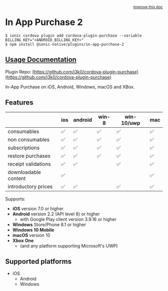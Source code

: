 <a style="float:right;font-size:12px;" href="http://github.com/danielsogl/awesome-cordova-plugins/edit/master/src/@awesome-cordova-plugins/plugins/in-app-purchase-2/index.ts#L221">
  Improve this doc
</a>

# In App Purchase 2

```
$ ionic cordova plugin add cordova-plugin-purchase --variable BILLING_KEY="<ANDROID_BILLING_KEY>"
$ npm install @ionic-native/plugins/in-app-purchase-2
```

## [Usage Documentation](https://ionicframework.com/docs/native/in-app-purchase-2/)

Plugin Repo: [https://github.com/j3k0/cordova-plugin-purchase](https://github.com/j3k0/cordova-plugin-purchase)

In-App Purchase on iOS, Android, Windows, macOS and XBox.

## Features

|                      | ios | android | win-8 | win-10/uwp | mac |
| -------------------- | --- | ------- | ----- | ---------- | --- |
| consumables          | ✅  | ✅      | ✅    | ✅         | ✅  |
| non consumables      | ✅  | ✅      | ✅    | ✅         | ✅  |
| subscriptions        | ✅  | ✅      | ✅    | ✅         | ✅  |
| restore purchases    | ✅  | ✅      | ✅    | ✅         | ✅  |
| receipt validations  | ✅  | ✅      |       | ✅         | ✅  |
| downloadable content | ✅  |         |       |            | ✅  |
| introductory prices  | ✅  | ✅      |       | ✅         | ✅  |

Supports:

- **iOS** version 7.0 or higher.
- **Android** version 2.2 (API level 8) or higher
  - with Google Play client version 3.9.16 or higher
- **Windows** Store/Phone 8.1 or higher
- **Windows 10 Mobile**
- **macOS** version 10
- **Xbox One**
  - (and any platform supporting Microsoft's UWP)

## Supported platforms

- iOS
  - Android
  - Windows

